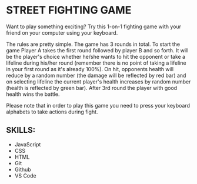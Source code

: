 # STREET FIGHTING GAME
Want to play something exciting? Try this 1-on-1 fighting game with your friend on your computer using your keyboard.

The rules are pretty simple. The game has 3 rounds in total. To start the game Player A takes the first round followed by player B and so forth. It will be the player's choice whether he/she wants to hit the opponent or take a lifeline during his/her round (remember there is no point of taking a lifeline in your first round as it's already 100%). On hit, opponents health will reduce by a random number (the damage will be reflected by red bar) and on selecting lifeline the current player's health increases by random number (health is reflected by green bar). After 3rd round the player with good health wins the battle.

Please note that in order to play this game you need to press your keyboard alphabets to take actions during fight.
    

## SKILLS: 
- JavaScript 
- CSS
- HTML
- Git
- Github
- VS Code